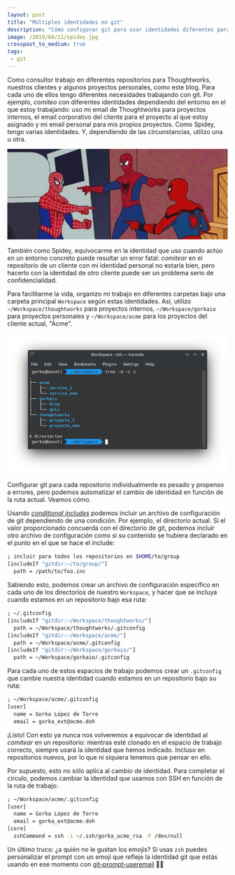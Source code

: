 ```yaml
---
layout: post
title: "Múltiples identidades en git"
description: "Cómo configurar git para usar identidades diferentes para cada repositorio"
image: /2019/04/11/spidey.jpg
crosspost_to_medium: true
tags:
 - git
---
```


Como consultor trabajo en diferentes repositorios para Thoughtworks, nuestros clientes y algunos proyectos personales, como este blog. Para cada uno de ellos tengo diferentes necesidades trabajando con git. Por ejemplo, _comiteo_ con diferentes identidades dependiendo del entorno en el que estoy trabajando: uso mi email de Thoughtworks para proyectos internos, el email corporativo del cliente para el proyecto al que estoy asignado y mi email personal para mis propios proyectos. Como Spidey, tengo varias identidades. Y, dependiendo de las circunstancias, utilizo una u otra.

![Identidad múltiple](spidey.jpg)

También como Spidey, equivocarme en la identidad que uso cuando actúo en un entorno concreto puede resultar un error fatal: _comitear_ en el repositorio de un cliente con mi identidad personal no estaría bien, pero hacerlo con la identidad de otro cliente puede ser un problema serio de confidencialidad.

Para facilitarme la vida, organizo mi trabajo en diferentes carpetas bajo una carpeta principal `Workspace` según estas identidades. Así, utilizo `~/Workspace/thoughtworks` para proyectos internos, `~/Workspace/gorkaio` para proyectos personales y `~/Workspace/acme` para los proyectos del cliente actual, "Acme".

![Estructura de Workspace](workspace.png)

Configurar git para cada repositorio individualmente es pesado y propenso a errores, pero podemos automatizar el cambio de identidad en función de la ruta actual. Veamos cómo.

Usando [_conditional includes_](https://git-scm.com/docs/git-config#_conditional_includes) podemos incluir un archivo de configuración de git dependiendo de una condición. Por ejemplo, el directorio actual. Si el valor proporcionado concuerda con el directorio de git, podemos incluir otro archivo de configuración como si su contenido se hubiera declarado en el punto en el que se hace el include:

```sh
; incluir para todos los repositorios en $HOME/to/group
[includeIf "gitdir:~/to/group/"]
  path = /path/to/foo.inc
```

Sabiendo esto, podemos crear un archivo de configuración específico en cada uno de los directorios de nuestro `Workspace`, y hacer que se incluya cuando estamos en un repositorio bajo esa ruta:

```sh
; ~/.gitconfig
[includeIf "gitdir:~/Workspace/thoughtworks/"]
  path = ~/Workspace/thoughtworks/.gitconfig
[includeIf "gitdir:~/Workspace/acme/"]
  path = ~/Workspace/acme/.gitconfig
[includeIf "gitdir:~/Workspace/gorkaio/"]
  path = ~/Workspace/gorkaio/.gitconfig
```

Para cada uno de estos espacios de trabajo podemos crear un `.gitconfig` que cambie nuestra identidad cuando estamos en un repositorio bajo su ruta:

```sh
; ~/Workspace/acme/.gitconfig
[user]
  name = Gorka López de Torre
  email = gorka_ext@acme.doh
```

¡Listo! Con esto ya nunca nos volveremos a equivocar de identidad al _comitear_ en un repositorio: mientras esté clonado en el espacio de trabajo correcto, siempre usará la identidad que hemos indicado. Incluso en repositorios nuevos, por lo que ni siquiera tenemos que pensar en ello.

Por supuesto, esto no sólo aplica al cambio de identidad. Para completar el círculo, podemos cambiar la identidad que usamos con SSH en función de la ruta de trabajo:

```sh
; ~/Workspace/acme/.gitconfig
[user]
  name = Gorka López de Torre
  email = gorka_ext@acme.doh
[core]
  sshCommand = ssh -i ~/.ssh/gorka_acme_rsa -F /dev/null
```

Un último truco: ¿a quién no le gustan los emojis? Si usas `zsh` puedes personalizar el prompt con un emoji que refleje la identidad git que estás usando en ese momento con [git-prompt-useremail](https://github.com/mroth/git-prompt-useremail) 👨‍🦲